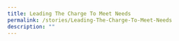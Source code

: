 ```yaml
---
title: Leading The Charge To Meet Needs
permalink: /stories/Leading-The-Charge-To-Meet-Needs
description: ""
---
```

